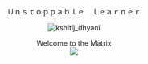 
<p align="center">
    Ｕｎｓｔｏｐｐａｂｌｅ　ｌｅａｒｎｅｒ
</p>
<p align="center">
    <img src="https://komarev.com/ghpvc/?username=wimpywarlord&label=Profile%20views&color=0e75b6&style=flat" alt="kshitij_dhyani" />
    <p align="center"> 
    Welcome to the Matrix<br>
    <img src="https://profile-counter.glitch.me/wimpywarlord/count.svg" />
</p>
</p>
